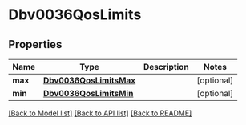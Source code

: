 # Dbv0036QosLimits

## Properties
Name | Type | Description | Notes
------------ | ------------- | ------------- | -------------
**max** | [**Dbv0036QosLimitsMax**](Dbv0036QosLimitsMax.md) |  | [optional] 
**min** | [**Dbv0036QosLimitsMin**](Dbv0036QosLimitsMin.md) |  | [optional] 

[[Back to Model list]](../README.md#documentation-for-models) [[Back to API list]](../README.md#documentation-for-api-endpoints) [[Back to README]](../README.md)


